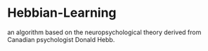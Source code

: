 # Hebbian-Learning
an algorithm based on the neuropsychological theory derived from Canadian psychologist Donald Hebb.
